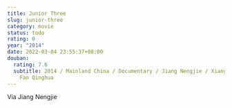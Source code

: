 ```yaml
---
title: Junior Three
slug: junior-three
category: movie
status: todo
rating: 0
year: "2014"
date: 2022-03-04 23:55:37+08:00
douban:
  rating: 7.6
  subtitle: 2014 / Mainland China / Documentary / Jiang Nengjie / Xiang Yonghong
    Fan Qinghua
---
```


Via Jiang Nengjie
